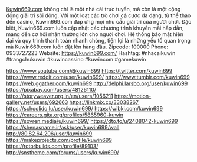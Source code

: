 <a href="https://kuwin699.com/">Kuwin669.com</a>  không chỉ là một nhà cái trực tuyến, mà còn là một cộng đồng giải trí sôi động. Với một loạt các trò chơi cá cược đa dạng, từ thể thao đến casino, Kuwin669.com đáp ứng mọi nhu cầu giải trí của người chơi. Đặc biệt, Kuwin669.com luôn cập nhật các chương trình khuyến mãi hấp dẫn, mang đến cơ hội nhận thưởng lớn cho người chơi. Hệ thống bảo mật hiện đại và quy trình thanh toán nhanh chóng, tiện lợi là những yếu tố quan trọng mà Kuwin669.com luôn đặt lên hàng đầu.
Zipcode: 100000
Phone: 0933727223
Website: <a href="https://kuwin699.com/">https://kuwin699.com/</a>   Hashtag: #nhacaikuwin #trangchukuwin #kuwincassino #kuwincom #gamekuwin


<a href="https://www.youtube.com/@kuwin699">https://www.youtube.com/@kuwin699</a>
<a href="https://twitter.com/kuwin699">https://twitter.com/kuwin699</a>
<a href="https://www.reddit.com/user/kuwin699/">https://www.reddit.com/user/kuwin699/</a>
<a href="https://www.tumblr.com/kuwin699">https://www.tumblr.com/kuwin699</a>
<a href="https://web.ggather.com/kuwin699">https://web.ggather.com/kuwin699</a>
<a href="http://delphi.larsbo.org/user/kuwin699">http://delphi.larsbo.org/user/kuwin699</a>
<a href="https://pixabay.com/users/48126110/">https://pixabay.com/users/48126110/</a>
<a href="https://storyweaver.org.in/en/users/1056211">https://storyweaver.org.in/en/users/1056211</a>
<a href="https://motion-gallery.net/users/692663">https://motion-gallery.net/users/692663</a>
<a href="https://linkmix.co/33038267">https://linkmix.co/33038267</a>
<a href="https://schoolido.lu/user/kuwin699/">https://schoolido.lu/user/kuwin699/</a>
<a href="https://wibki.com/kuwin699">https://wibki.com/kuwin699</a>
<a href="https://careers.gita.org/profiles/5865960-kuwin">https://careers.gita.org/profiles/5865960-kuwin</a>
<a href="https://sovren.media/u/kuwin699/">https://sovren.media/u/kuwin699/</a>
<a href="https://dto.to/u/2408042-kuwin699">https://dto.to/u/2408042-kuwin699</a>
<a href="https://shenasname.ir/ask/user/kuwin699/wall">https://shenasname.ir/ask/user/kuwin699/wall</a>
<a href="http://80.82.64.206/user/kuwin699">http://80.82.64.206/user/kuwin699</a>
<a href="https://makeprojects.com/profile/kuwin699">https://makeprojects.com/profile/kuwin699</a>
<a href="https://rotorbuilds.com/profile/89103/">https://rotorbuilds.com/profile/89103/</a>
<a href="http://snstheme.com/forums/users/kuwin699/">http://snstheme.com/forums/users/kuwin699/</a>
